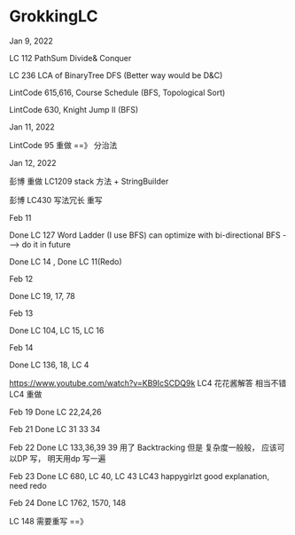 # GrokkingLC

Jan 9, 2022

LC 112 PathSum Divide& Conquer

LC 236 LCA of BinaryTree DFS (Better way would be D&C)

LintCode 615,616, Course Schedule (BFS, Topological Sort)

LintCode 630, Knight Jump II (BFS)

Jan 11, 2022

LintCode 95 重做 ==》 分治法

Jan 12, 2022

彭博 重做 LC1209 stack 方法 + StringBuilder

彭博 LC430 写法冗长 重写

Feb 11

Done LC 127 Word Ladder (I use BFS) can optimize with bi-directional BFS ---> do it in future

Done LC 14 , Done LC 11(Redo)

Feb 12

Done LC 19, 17, 78

Feb 13

Done LC 104, LC 15, LC 16

Feb 14

Done LC 136, 18, LC 4

https://www.youtube.com/watch?v=KB9IcSCDQ9k LC4 花花酱解答 相当不错 LC4 重做

Feb 19
Done LC 22,24,26

Feb 21 
Done LC 31 33 34

Feb 22
Done LC 133,36,39
39 用了 Backtracking  但是 复杂度一般般， 应该可以DP 写， 明天用dp 写一遍

Feb 23
Done LC 680, LC 40, LC 43
LC43 happygirlzt good explanation, need redo

Feb 24
Done LC 1762, 1570, 148

LC 148 需要重写 ==》 
